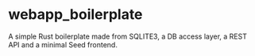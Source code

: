 # webapp_boilerplate
A simple Rust boilerplate made from SQLITE3, a DB access layer, a REST API and a minimal Seed frontend.
